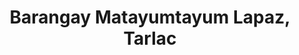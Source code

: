 ---
title: Barangay Matayumtayum Lapaz, Tarlac
url: /barangay-matayumtayum-lapaz-tarlac/
latitude: 15.516
longitude: 120.711
---